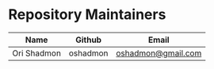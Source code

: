# Repository Maintainers

| Name |  Github | Email | 
| :---: | :---: | :---: | 
| Ori Shadmon | oshadmon | oshadmon@gmail.com |
